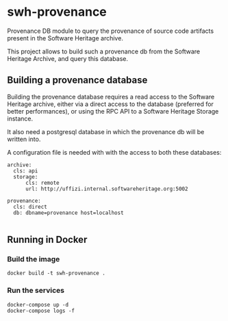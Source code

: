 swh-provenance
==============

Provenance DB module to query the provenance of source code artifacts present
in the Software Heritage archive.

This project allows to build such a provenance db from the Software Heritage
Archive, and query this database.

## Building a provenance database

Building the provenance database requires a read access to the Software
Heritage archive, either via a direct access to the database (preferred for
better performances), or using the RPC API to a Software Heritage Storage
instance.

It also need a postgresql database in which the provenance db will be written
into.

A configuration file is needed with with the access to both these databases:

```
archive:
  cls: api
  storage:
      cls: remote
      url: http://uffizi.internal.softwareheritage.org:5002

provenance:
  cls: direct
  db: dbname=provenance host=localhost


```

Running in Docker
-----------------

### Build the image
```
docker build -t swh-provenance .
```

### Run the services
```
docker-compose up -d
docker-compose logs -f
```
